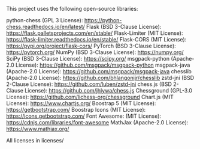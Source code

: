 This project uses the following open-source libraries:

python-chess (GPL 3 License): https://python-chess.readthedocs.io/en/latest/
Flask (BSD 3-Clause License): https://flask.palletsprojects.com/en/stable/
Flask-Limiter (MIT License): https://flask-limiter.readthedocs.io/en/stable/
Flask-CORS (MIT License): https://pypi.org/project/flask-cors/
PyTorch (BSD 3-Clause License): https://pytorch.org/
NumPy (BSD 3-Clause License): https://numpy.org/
SciPy (BSD 3-Clause License): https://scipy.org/
msgpack-python (Apache-2.0 License): https://github.com/msgpack/msgpack-python
msgpack-java (Apache-2.0 License): https://github.com/msgpack/msgpack-java
chesslib (Apache-2.0 License): https://github.com/bhlangonijr/chesslib
zstd-jni (BSD 2-Clause License): https://github.com/luben/zstd-jni
chess.js (BSD 2-Clause License): https://github.com/jhlywa/chess.js
Chessground (GPL-3.0 License): https://github.com/lichess-org/chessground
Chart.js (MIT License): https://www.chartjs.org/
Boostrap 5 (MIT License): https://getbootstrap.com/
Boostrap Icons (MIT License): https://icons.getbootstrap.com/
Font Awesome: (MIT License): https://cdnjs.com/libraries/font-awesome
MathJax (Apache-2.0 License): https://www.mathjax.org/

All licenses in licenses/

